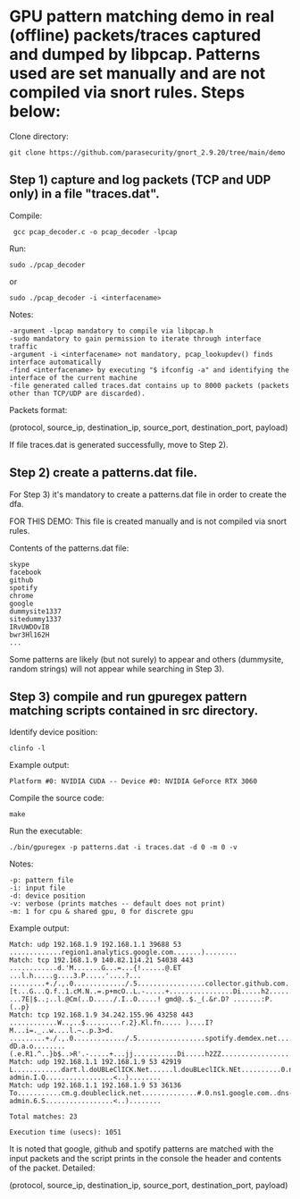 # GPU pattern matching demo in real (offline) packets/traces captured and dumped by libpcap. Patterns used are set manually and are not compiled via snort rules. Steps below:

Clone directory:

```
git clone https://github.com/parasecurity/gnort_2.9.20/tree/main/demo
```

## Step 1) capture and log packets (TCP and UDP only) in a file "traces.dat".

Compile:

	 gcc pcap_decoder.c -o pcap_decoder -lpcap


Run:

	sudo ./pcap_decoder

or

	sudo ./pcap_decoder -i <interfacename>
	

Notes: 
  
	-argument -lpcap mandatory to compile via libpcap.h
	-sudo mandatory to gain permission to iterate through interface traffic
 	-argument -i <interfacename> not mandatory, pcap_lookupdev() finds interface automatically
  	-find <interfacename> by executing "$ ifconfig -a" and identifying the interface of the current machine
  	-file generated called traces.dat contains up to 8000 packets (packets other than TCP/UDP are discarded).
  
Packets format:
	
(protocol, source_ip, destination_ip, source_port, destination_port, payload)
  
If file traces.dat is generated successfully, move to Step 2).
  
## Step 2) create a patterns.dat file.
  
For Step 3) it's mandatory to create a patterns.dat file in order to create the dfa. 
	
  
FOR THIS DEMO: This file is created manually and is not compiled via snort rules.
	
  
Contents of the patterns.dat file:
  
	skype
	facebook
	github
	spotify
	chrome
	google
	dummysite1337
	sitedummy1337
	IRvUWDOvIB
	bwr3Hl162H
	...

  
Some patterns are likely (but not surely) to appear and others (dummysite, random strings) will not appear while searching in Step 3).
  
## Step 3) compile and run gpuregex pattern matching scripts contained in src directory.
  
Identify device position:
  
	clinfo -l
  
Example output:
  
	Platform #0: NVIDIA CUDA -- Device #0: NVIDIA GeForce RTX 3060
  
Compile the source code:
  
	make
  
Run the executable:
  
	./bin/gpuregex -p patterns.dat -i traces.dat -d 0 -m 0 -v

Notes:
  
	-p: pattern file
	-i: input file
	-d: device position
	-v: verbose (prints matches -- default does not print)
	-m: 1 for cpu & shared gpu, 0 for discrete gpu
  
Example output:
  
	Match: udp 192.168.1.9 192.168.1.1 39688 53 .............region1.analytics.google.com.......)........
	Match: tcp 192.168.1.9 140.82.114.21 54038 443 ............d.'M.......G...=...{!......@.ET ...l.h.....g....3.P.....'....?... .........+./.,.0............./.5.................collector.github.com..............................#.........h2.http/1.1....................................3.+.)........ [t...G...Q.f..1.cM.N..=.p+mcO..L.-.....+................Di.....h2........t.....................................................................................................................).K.&. ...7E|$..;..l.@Cm(..D...../.I..O.....! gmd@..$._(.&r.D? .......:P.(..p}
	Match: tcp 192.168.1.9 34.242.155.96 43258 443 ............W..,..$.........r.2}.Kl.fn..... )....I?M...i=._..w....l.~..p.3>d. .........+./.,.0............./.5.................spotify.demdex.net..............................#.........h2.http/1.1....................................3.+.)........ dD.a.o........(.e.R1.^..}b$..>R'.-.....+...jj...........Di.....h2ZZ............................................................................................................................................................................................................
	Match: udp 192.168.1.1 192.168.1.9 53 42919 L............dart.l.doUBLeClICK.Net......l.douBLeclICk.NEt..........0.ns1.google.com..dns-admin.I.Q.................<..)........
	Match: udp 192.168.1.1 192.168.1.9 53 36136 To...........cm.g.doubleclick.net..............#.0.ns1.google.com..dns-admin.6.S.................<..)........

	Total matches: 23

	Execution time (usecs): 1051
	
	
It is noted that google, github and spotify patterns are matched with the input packets and the script prints in the console the header and contents of the packet. Detailed:
	
(protocol, source_ip, destination_ip, source_port, destination_port, payload)
 
  
  
  
  
  
  
  
